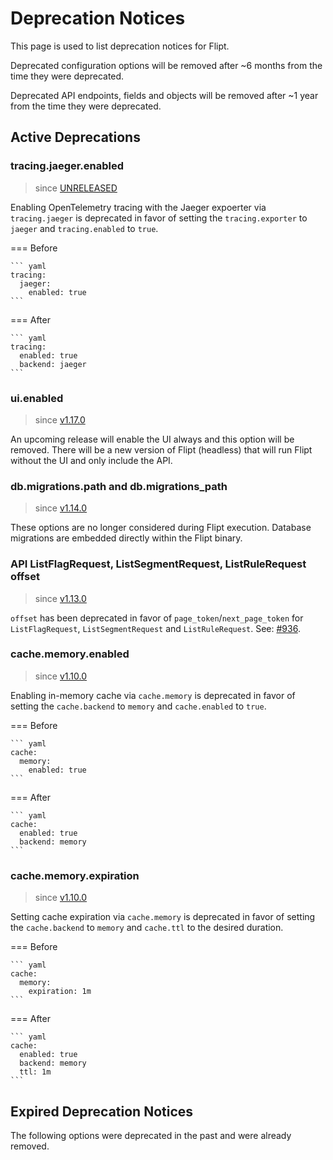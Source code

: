 # Deprecation Notices

This page is used to list deprecation notices for Flipt.

Deprecated configuration options will be removed after ~6 months from the time they were deprecated.

Deprecated API endpoints, fields and objects will be removed after ~1 year from the time they were deprecated.

## Active Deprecations

<!--

Template for new deprecations:

### property

> since [version](link to version)

Description.

=== Before

    ``` yaml
    foo: bar
    ```

=== After

    ``` yaml
    foo: bar
    ```

-->

### tracing.jaeger.enabled

> since [UNRELEASED]()

Enabling OpenTelemetry tracing with the Jaeger expoerter via `tracing.jaeger` is deprecated in favor of setting the `tracing.exporter` to `jaeger` and `tracing.enabled` to `true`.

=== Before

    ``` yaml
    tracing:
      jaeger:
        enabled: true
    ```

=== After

    ``` yaml
    tracing:
      enabled: true
      backend: jaeger
    ```

### ui.enabled

> since [v1.17.0](https://github.com/flipt-io/flipt/releases/tag/v1.17.0)

An upcoming release will enable the UI always and this option will be removed.
There will be a new version of Flipt (headless) that will run Flipt without the UI and only include the API.

### db.migrations.path and db.migrations_path

> since [v1.14.0](https://github.com/flipt-io/flipt/releases/tag/v1.14.0)

These options are no longer considered during Flipt execution.
Database migrations are embedded directly within the Flipt binary.

### API ListFlagRequest, ListSegmentRequest, ListRuleRequest offset

> since [v1.13.0](https://github.com/flipt-io/flipt/releases/tag/v1.13.0)

`offset` has been deprecated in favor of `page_token`/`next_page_token` for `ListFlagRequest`, `ListSegmentRequest` and `ListRuleRequest`. See: [#936](https://github.com/flipt-io/flipt/issues/936).

### cache.memory.enabled

> since [v1.10.0](https://github.com/flipt-io/flipt/releases/tag/v1.10.0)

Enabling in-memory cache via `cache.memory` is deprecated in favor of setting the `cache.backend` to `memory` and `cache.enabled` to `true`.

=== Before

    ``` yaml
    cache:
      memory:
        enabled: true
    ```

=== After

    ``` yaml
    cache:
      enabled: true
      backend: memory
    ```

### cache.memory.expiration

> since [v1.10.0](https://github.com/flipt-io/flipt/releases/tag/v1.10.0)

Setting cache expiration via `cache.memory` is deprecated in favor of setting the `cache.backend` to `memory` and `cache.ttl` to the desired duration.

=== Before

    ``` yaml
    cache:
      memory:
        expiration: 1m
    ```

=== After

    ``` yaml
    cache:
      enabled: true
      backend: memory
      ttl: 1m
    ```

## Expired Deprecation Notices

The following options were deprecated in the past and were already removed.
